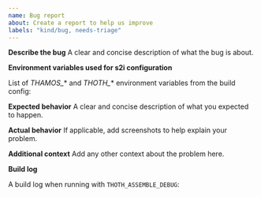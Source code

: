 ```yaml
---
name: Bug report
about: Create a report to help us improve
labels: "kind/bug, needs-triage"
---
```


**Describe the bug**
A clear and concise description of what the bug is about.

**Environment variables used for s2i configuration**

List of *THAMOS_** and *THOTH_** environment variables from the build config:

**Expected behavior**
A clear and concise description of what you expected to happen.

**Actual behavior**
If applicable, add screenshots to help explain your problem.

**Additional context**
Add any other context about the problem here.

**Build log**

A build log when running with `THOTH_ASSEMBLE_DEBUG`:
